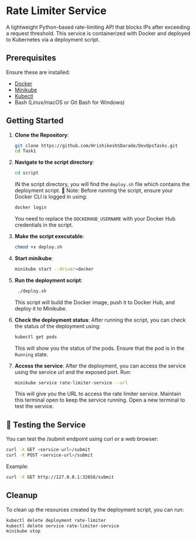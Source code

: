 # Rate Limiter Service

A lightweight Python-based rate-limiting API that blocks IPs after exceeding a request threshold. This service is containerized with Docker and deployed to Kubernetes via a deployment script.

## Prerequisites

Ensure these are installed:

- [Docker](https://www.docker.com/get-started)
- [Minikube](https://minikube.sigs.k8s.io/docs/start/)
- [Kubectl](https://kubernetes.io/docs/tasks/tools/)
- Bash (Linux/macOS or Git Bash for Windows)


## Getting Started   
1. **Clone the Repository**:
   ```bash
   git clone https://github.com/HrishikeshSDarade/DevOpsTasks.git
   cd Task1
   ```

2. **Navigate to the script directory**:
    ```bash
    cd script
    ```
    IN the script directory, you will find the `deploy.sh` file which contains the deployment script.
    🔐 Note: Before running the script, ensure your Docker CLI is logged in using:
    ```bash
    docker login
    ```
    You need to replace the `DOCKERHUB_USERNAME` with your Docker Hub credentials in the script.

3. **Make the script executable**:
    ```bash
    chmod +x deploy.sh
    ```

4. **Start minikube**:
   ```bash
   minikube start --driver=docker
   ```

5. **Run the deployment script**:
   ```bash
    ./deploy.sh
    ```
    This script will build the Docker image, push it to Docker Hub, and deploy it to Minikube.

6. **Check the deployment status**:
    After running the script, you can check the status of the deployment using:
    ```bash
    kubectl get pods
    ```
    This will show you the status of the pods. Ensure that the pod is in the `Running` state.

7. **Access the service**:
    After the deployment, you can access the service using the service url and the exposed port. Run:
    ```bash
    minikube service rate-limiter-service --url
    ```
    This will give you the URL to access the rate limiter service.
    Maintain this terminal open to keep the service running.
    Open a new terminal to test the service.

## 🧪 Testing the Service
You can test the /submit endpoint using curl or a web browser:
```bash
curl -X GET <service-url>/submit
curl -X POST <service-url>/submit
```
Example:

```bash
curl -X GET http://127.0.0.1:32658/submit
```


## Cleanup
To clean up the resources created by the deployment script, you can run:
```bash
kubectl delete deployment rate-limiter
kubectl delete service rate-limiter-service
minikube stop
```

